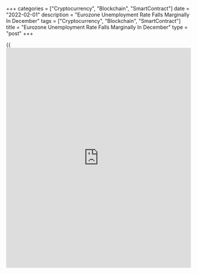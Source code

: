 +++
categories = ["Cryptocurrency", "Blockchain", "SmartContract"]
date = "2022-02-01"
description = "Eurozone Unemployment Rate Falls Marginally In December"
tags = ["Cryptocurrency", "Blockchain", "SmartContract"]
title = "Eurozone Unemployment Rate Falls Marginally In December"
type = "post"
+++

{{<iframe id="large-banner" src="https://www.bounty.group/#slide=18.0" width="100%" height="600" scrolling="no" style="border: 0px solid rgb(216, 221, 230); border-radius: 3px;">}}

The euro area unemployment rate dropped marginally in December, data
from Eurostat showed on Tuesday.

The jobless rate came in at 7.0 percent in December, down from 7.1
percent in November. In the same period last year, the unemployment rate
was 8.2 percent.

Economists had forecast the rate to remain unchanged at 7.1 percent.

The number of people out of work decreased 185,000 from November to
11.481 million. Compared with December 2020, unemployment decreased by
1.828 million.

Further, the youth unemployment rate declined to 14.9 percent in
December from 15.4 percent in November. The rate was markedly down from
18.2 percent in the prior year.

The EU27 unemployment rate was 6.4 percent versus 6.5 percent in
November.

For comments and feedback [contact](https://www.playgroundfx.com/contact/): editorial@rtt[news](https://www.letsplayfx.com/blog/forex-news-website/).com

[Economic News][1]

 **What parts of the world are seeing the best (and worst) economic
performances lately? Click[here][2] to check out our [Econ Scorecard][2]
and find out! See up-to-the-moment [ranking](https://www.playgroundfx.com/blog/crypto-exchange-ranking/)s for the best and worst
performers in [GDP][3], [unemployment rate][4], [inflation][5] and much
more.**

   1. www.rtt[news](https://www.letsplayfx.com/blog/forex-news-website/).com/Content/EconomicNews.aspx
   2. www.rtt[news](https://www.letsplayfx.com/blog/forex-news-website/).com/economic-scorecard/world-rank/retail-sales/highest-performance.aspx
   3. www.rtt[news](https://www.letsplayfx.com/blog/forex-news-website/).com/economic-scorecard/world-rank/GDP/highest-performance.aspx
   4. www.rtt[news](https://www.letsplayfx.com/blog/forex-news-website/).com/economic-scorecard/world-rank/unemployment-rate/lowest-performance.aspx
   5. www.rtt[news](https://www.letsplayfx.com/blog/forex-news-website/).com/economic-scorecard/world-rank/CPI/highest-performance.aspx